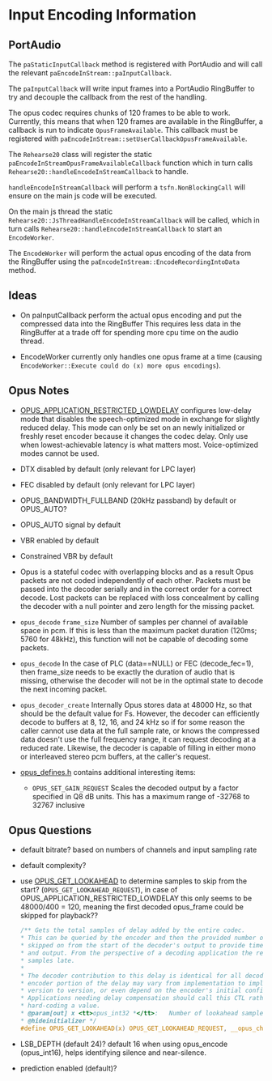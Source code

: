 # Input Encoding Information

## PortAudio

The `paStaticInputCallback` method is registered with PortAudio and will call the relevant `paEncodeInStream::paInputCallback`.

The `paInputCallback` will write input frames into a PortAudio RingBuffer to try and decouple the callback from the rest of the handling.

The opus codec requires chunks of 120 frames to be able to work.
Currently, this means that when 120 frames are available in the RingBuffer, a callback is run to indicate `OpusFrameAvailable`.
This callback must be registered with `paEncodeInStream::setUserCallbackOpusFrameAvailable`.

The `Rehearse20` class will register the static `paEncodeInStreamOpusFrameAvailableCallback` function which in turn calls `Rehearse20::handleEncodeInStreamCallback` to handle.

`handleEncodeInStreamCallback` will perform a `tsfn.NonBlockingCall` will ensure on the main js code will be executed.

On the main js thread the static `Rehearse20::JsThreadHandleEncodeInStreamCallback` will be called, which in turn calls `Rehearse20::handleEncodeInStreamCallback` to start an `EncodeWorker`.

The `EncodeWorker` will perform the actual opus encoding of the data from the RingBuffer using the `paEncodeInStream::EncodeRecordingIntoData` method.

## Ideas

- On paInputCallback perform the actual opus encoding and put the compressed data into the RingBuffer
  This requires less data in the RingBuffer at a trade off for spending more cpu time on the audio thread.

- EncodeWorker currently only handles one opus frame at a time (causing `EncodeWorker::Execute could do (x) more opus encodings`).
  
## Opus Notes

- [OPUS_APPLICATION_RESTRICTED_LOWDELAY](https://www.opus-codec.org/docs/opus_api-1.2/group__opus__encoder.html#gaa89264fd93c9da70362a0c9b96b9ca88) configures low-delay mode that disables the speech-optimized mode in exchange for slightly reduced delay.
  This mode can only be set on an newly initialized or freshly reset encoder because it changes the codec delay.
  Only use when lowest-achievable latency is what matters most.
  Voice-optimized modes cannot be used.

- DTX disabled by default (only relevant for LPC layer)
- FEC disabled by default (only relevant for LPC layer)
- OPUS_BANDWIDTH_FULLBAND (20kHz passband) by default or OPUS_AUTO?
- OPUS_AUTO signal by default
- VBR enabled by default
- Constrained VBR by default

- Opus is a stateful codec with overlapping blocks and as a result Opus packets are not coded independently of each other. Packets must be passed into the decoder serially and in the correct order for a correct decode. Lost packets can be replaced with loss concealment by calling the decoder with a null pointer and zero length for the missing packet.

- `opus_decode` `frame_size` Number of samples per channel of available space in pcm. If this is less than the maximum packet duration (120ms; 5760 for 48kHz), this function will not be capable of decoding some packets.

- `opus_decode` In the case of PLC (data==NULL) or FEC (decode_fec=1), then frame_size needs to be exactly the duration of audio that is missing, otherwise the decoder will not be in the optimal state to decode the next incoming packet.

- `opus_decoder_create` Internally Opus stores data at 48000 Hz, so that should be the default value for Fs. However, the decoder can efficiently decode to buffers at 8, 12, 16, and 24 kHz so if for some reason the caller cannot use data at the full sample rate, or knows the compressed data doesn't use the full frequency range, it can request decoding at a reduced rate. Likewise, the decoder is capable of filling in either mono or interleaved stereo pcm buffers, at the caller's request.

- [opus_defines.h](https://www.opus-codec.org/docs/html_api-1.1.0/opus__defines_8h.html) contains additional interesting items:
  - `OPUS_SET_GAIN_REQUEST`  Scales the decoded output by a factor specified in Q8 dB units. This has a maximum range of -32768 to 32767 inclusive

## Opus Questions

- default bitrate? based on numbers of channels and input sampling rate
- default complexity?

- use [OPUS_GET_LOOKAHEAD](https://github.com/xiph/opus/blob/4f4b11c2398e96134dc62ee794bfe33ecd6e9bd2/include/opus_defines.h#L464) to determine samples to skip from the start? (`OPUS_GET_LOOKAHEAD_REQUEST`), in case of OPUS_APPLICATION_RESTRICTED_LOWDELAY this only seems to be
48000/400 = 120, meaning the first decoded opus_frame could be skipped for playback??

    ```c
    /** Gets the total samples of delay added by the entire codec.
    * This can be queried by the encoder and then the provided number of samples can be
    * skipped on from the start of the decoder's output to provide time aligned input
    * and output. From the perspective of a decoding application the real data begins this many
    * samples late.
    *
    * The decoder contribution to this delay is identical for all decoders, but the
    * encoder portion of the delay may vary from implementation to implementation,
    * version to version, or even depend on the encoder's initial configuration.
    * Applications needing delay compensation should call this CTL rather than
    * hard-coding a value.
    * @param[out] x <tt>opus_int32 *</tt>:   Number of lookahead samples
    * @hideinitializer */
    #define OPUS_GET_LOOKAHEAD(x) OPUS_GET_LOOKAHEAD_REQUEST, __opus_check_int_ptr(x)
    ```

- LSB_DEPTH (default 24)? default 16 when using opus_encode (opus_int16), helps identifying silence and near-silence.
- prediction enabled (default)?
